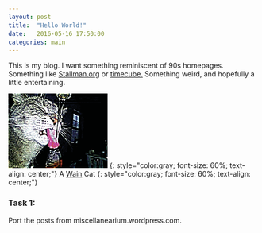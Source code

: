```yaml
---
layout: post
title:  "Hello World!"
date:   2016-05-16 17:50:00
categories: main
---
```

This is my blog. I want something reminiscent of 90s homepages. Something like [Stallman.org](http://stallman.org) or [timecube.](timecube.com) Something weird, and hopefully a little entertaining.

![Rena](https://raw.githubusercontent.com/patmarks/patmarks.github.io/master/images/gif2.gif)
{: style="color:gray; font-size: 60%; text-align: center;"}
A [Wain](https://en.wikipedia.org/wiki/Louis_Wain) Cat
{: style="color:gray; font-size: 60%; text-align: center;"}


### Task 1:
Port the posts from miscellanearium.wordpress.com.
